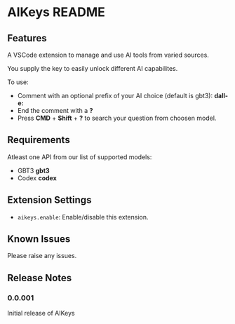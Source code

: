 # AIKeys README

## Features

A VSCode extension to manage and use AI tools from varied sources.

You supply the key to easily unlock different AI capabilites.

To use:

- Comment with an optional prefix of your AI choice (default is gbt3): **dall-e:**
- End the comment with a **?**
- Press **CMD** + **Shift** + **?** to search your question from choosen model.

## Requirements

Atleast one API from our list of supported models:

- GBT3 **gbt3**
- Codex **codex**

## Extension Settings

- `aikeys.enable`: Enable/disable this extension.

## Known Issues

Please raise any issues.

## Release Notes

### 0.0.001

Initial release of AIKeys
